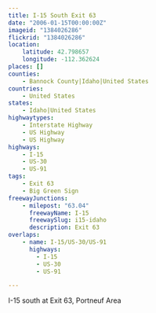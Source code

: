```yaml
---
title: I-15 South Exit 63
date: "2006-01-15T00:00:00Z"
imageid: "1384026286"
flickrid: "1384026286"
location:
    latitude: 42.798657
    longitude: -112.362624
places: []
counties:
    - Bannock County|Idaho|United States
countries:
    - United States
states:
    - Idaho|United States
highwaytypes:
    - Interstate Highway
    - US Highway
    - US Highway
highways:
    - I-15
    - US-30
    - US-91
tags:
    - Exit 63
    - Big Green Sign
freewayJunctions:
    - milepost: "63.04"
      freewayName: I-15
      freewaySlug: i15-idaho
      description: Exit 63
overlaps:
    - name: I-15/US-30/US-91
      highways:
        - I-15
        - US-30
        - US-91

---
```

I-15 south at Exit 63, Portneuf Area